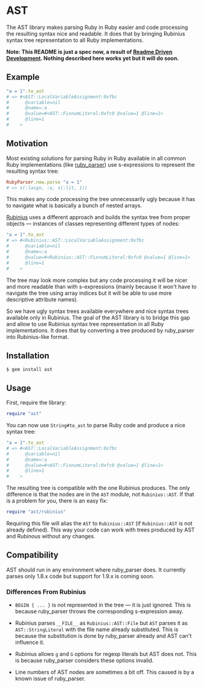 AST
===

The AST library makes parsing Ruby in Ruby easier and code processing the
resulting syntax nice and readable. It does that by bringing Rubinius syntax
tree representation to all Ruby implementations.

**Note: This README is just a spec now, a result of [Readme Driven
Development](http://tom.preston-werner.com/2010/08/23/readme-driven-development.html).
Nothing described here works yet but it will do soon.**

Example
-------

```ruby
"a = 1".to_ast
# => #<AST::LocalVariableAssignment:0xfbc
#      @variable=nil
#      @name=:a
#      @value=#<AST::FixnumLiteral:0xfc0 @value=1 @line=1>
#      @line=1
#    >
```

Motivation
----------

Most existing solutions for parsing Ruby in Ruby available in all common Ruby
implementations (like [ruby_parser](https://github.com/seattlerb/ruby_parser))
use s-expressions to represent the resulting syntax tree:

```ruby
RubyParser.new.parse "a = 1"
# => s(:lasgn, :a, s(:lit, 1))
```

This makes any code processing the tree unnecessarily ugly because it has to
navigate what is basically a bunch of nested arrays.

[Rubinius](http://rubini.us/) uses a different approach and builds the syntax
tree from proper objects — instances of classes representing different types of
nodes:

```ruby
"a = 1".to_ast
# => #<Rubinius::AST::LocalVariableAssignment:0xfbc
#      @variable=nil
#      @name=:a
#      @value=#<Rubinius::AST::FixnumLiteral:0xfc0 @value=1 @line=1>
#      @line=1
#    >
```

The tree may look more complex but any code processing it will be nicer and more
readable than with s-expressions (mainly because it won't have to navigate the
tree using array indices but it will be able to use more descriptive attribute
names).

So we have ugly syntax trees available everywhere and nice syntax trees
available only in Rubinius. The goal of the AST library is to bridge this gap
and allow to use Rubinius syntax tree representation in all Ruby
implementations. It does that by converting a tree produced by ruby_parser into
Rubinius-like format.

Installation
------------

    $ gem install ast

Usage
-----

First, require the library:

```ruby
require "ast"
```

You can now use `String#to_ast` to parse Ruby code and produce a nice syntax
tree:

```ruby
"a = 1".to_ast
# => #<AST::LocalVariableAssignment:0xfbc
#      @variable=nil
#      @name=:a
#      @value=#<AST::FixnumLiteral:0xfc0 @value=1 @line=1>
#      @line=1
#    >
```

The resulting tree is compatible with the one Rubinius produces. The only
difference is that the nodes are in the `AST` module, not `Rubinius::AST`. If
that is a problem for you, there is an easy fix:

```ruby
require "ast/rubinius"
```

Requiring this file will alias the `AST` to `Rubinius::AST` (if `Rubinius::AST`
is not already defined). This way your code can work with trees produced by AST
and Rubinous without any changes.

Compatibility
-------------

AST should run in any environment where ruby_parser does. It currently parses
only 1.8.x code but support for 1.9.x is coming soon.

### Differences From Rubinius

  * `BEGIN { ... }` is not represented in the tree — it is just ignored. This is
    because ruby_parser throws the corresponding s-expression away.

  * Rubinius parses `__FILE__` as `Rubinius::AST::File` but `AST` parses it as
    `AST::StringLiteral` with the file name already substituted. This is because
    the substitution is done by ruby_parser already and AST can't influence it.

  * Rubinius allows `g` and `G` options for regexp literals but AST does not.
    This is because ruby_parser considers these options invalid.

  * Line numbers of AST nodes are sometimes a bit off. This caused is by a known
    issue of ruby_parser.
